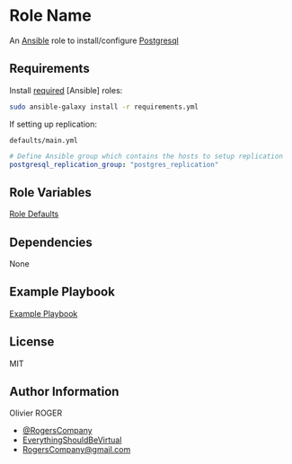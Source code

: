 # Role Name

An [Ansible](https://www.ansible.com) role to install/configure [Postgresql](https://www.postgresql.org/)

## Requirements

Install [required](./requirements.yml) [Ansible] roles:

```bash
sudo ansible-galaxy install -r requirements.yml
```

If setting up replication:

`defaults/main.yml`

```yaml
# Define Ansible group which contains the hosts to setup replication
postgresql_replication_group: "postgres_replication"
```

## Role Variables

[Role Defaults](defaults/main.yml)

## Dependencies

None

## Example Playbook

[Example Playbook](./playbook.yml)

## License

MIT

## Author Information

Olivier ROGER

- [@RogersCompany](https://www.twitter.com/RogersCompany)
- [EverythingShouldBeVirtual](http://everythingshouldbevirtual.com)
- [RogersCompany@gmail.com](mailto:RogersCompany@gmail.com)
